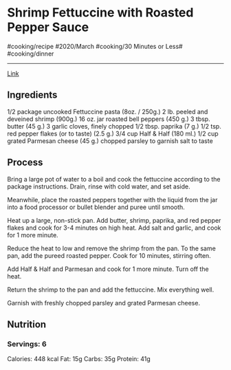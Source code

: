 #  Shrimp Fettuccine with Roasted Pepper Sauce
#cooking/recipe #2020/March #cooking/30 Minutes or Less# #cooking/dinner
- - - -
[Link](https://cooktoria.com/shrimp-fettuccine/#wprm-recipe-container-4986)

## Ingredients
1/2 package uncooked Fettuccine pasta (8oz. / 250g.)
2 lb. peeled and deveined shrimp (900g.)
16 oz. jar roasted bell peppers (450 g.)
3 tbsp. butter (45 g.)
3 garlic cloves, finely chopped
1/2 tbsp. paprika (7 g.)
1/2 tsp. red pepper flakes (or to taste) (2.5 g.)
3/4 cup Half & Half (180 ml.)
1/2 cup grated Parmesan cheese (45 g.)
chopped parsley to garnish
salt to taste

## Process
Bring a large pot of water to a boil and cook the fettuccine according to the package instructions. Drain, rinse with cold water, and set aside.

Meanwhile, place the roasted peppers together with the liquid from the jar into a food processor or bullet blender and puree until smooth.

Heat up a large, non-stick pan. Add butter, shrimp, paprika, and red pepper flakes and cook for 3-4 minutes on high heat. Add salt and garlic, and cook for 1 more minute.

Reduce the heat to low and remove the shrimp from the pan. To the same pan, add the pureed roasted pepper. Cook for 10 minutes, stirring often.

Add Half & Half and Parmesan and cook for 1 more minute. Turn off the heat.

Return the shrimp to the pan and add the fettuccine. Mix everything well.

Garnish with freshly chopped parsley and grated Parmesan cheese.

## Nutrition
### Servings: 6
Calories: 448 kcal
Fat: 15g
Carbs: 35g
Protein: 41g